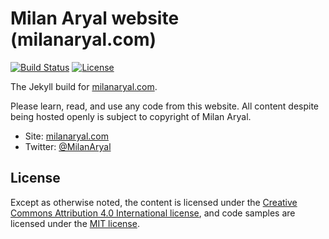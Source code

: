 # Milan Aryal website (milanaryal.com)

[![Build Status](https://travis-ci.org/MilanAryal/milanaryal.github.io.svg?branch=master)](https://travis-ci.org/MilanAryal/milanaryal.github.io)
[![License](https://img.shields.io/github/license/MilanAryal/milanaryal.github.io.svg?branch=master)](https://github.com/MilanAryal/milanaryal.github.io/blob/master/LICENSE)

The Jekyll build for [milanaryal.com](https://milanaryal.com).

Please learn, read, and use any code from this website. All content despite being hosted openly is subject to copyright of Milan Aryal.

* Site: [milanaryal.com](https://milanaryal.com)
* Twitter: [@MilanAryal](https://twitter.com/MilanAryal)

## License

Except as otherwise noted, the content is licensed under the [Creative Commons Attribution 4.0 International license](https://creativecommons.org/licenses/by/4.0/), and code samples are licensed under the [MIT license](https://github.com/MilanAryal/milanaryal.github.io/blob/master/LICENSE).
